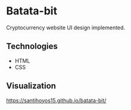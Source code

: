 # Batata-bit
Cryptocurrency website UI design implemented. 

## Technologies
- HTML
- CSS

## Visualization
https://santihoyos15.github.io/batata-bit/

